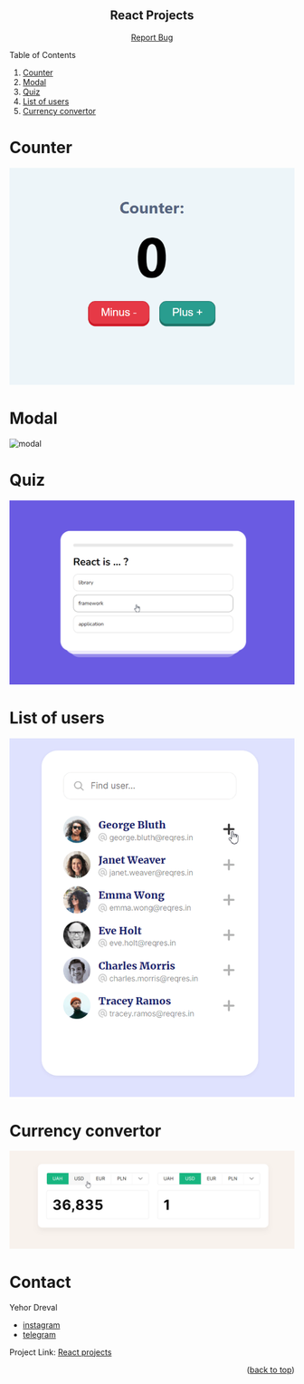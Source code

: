 <div id="top"></div>

<br />
<div align="center">

<h2 align="center">React Projects</h2>

  <p align="center">
    <a href="https://github.com/Freekson/react-projects/issues">Report Bug</a>

  </p>
</div>

<!-- TABLE OF CONTENTS -->

  <p>Table of Contents</p>
  <ol>   
    <li><a href="#counter">Counter</a></li>
    <li><a href="#modal">Modal</a></li>
    <li><a href="#quiz">Quiz</a></li>
    <li><a href="#list-of-users">List of users</a></li>
    <li><a href="#currency-convertor">Currency convertor</a></li>
  </ol>

<div id="counter"></div>

# Counter

![counter](readme-source/chrome_gZW5h8wjSq.gif)

<div id="modal"></div>

# Modal

![modal](readme-source/chrome_UPVIoRpR7v.gif)

<div id="quiz"></div>

# Quiz

![quiz](readme-source/chrome_m5cKw6FcsE.gif)

<div id="list-of-users"></div>

# List of users

![list of users](readme-source/chrome_wYjB8medQV.gif)

<div id="currency-convertor"></div>

# Currency convertor

![currency-convertor](readme-source/chrome_BbtaNgMwWt.gif)

# Contact

Yehor Dreval

- [instagram](https://www.instagram.com/freeksons)
- [telegram](https://t.me/freekson)

Project Link: [React projects](https://github.com/Freekson/react-projects)

<p align="right">(<a href="#top">back to top</a>)</p>
